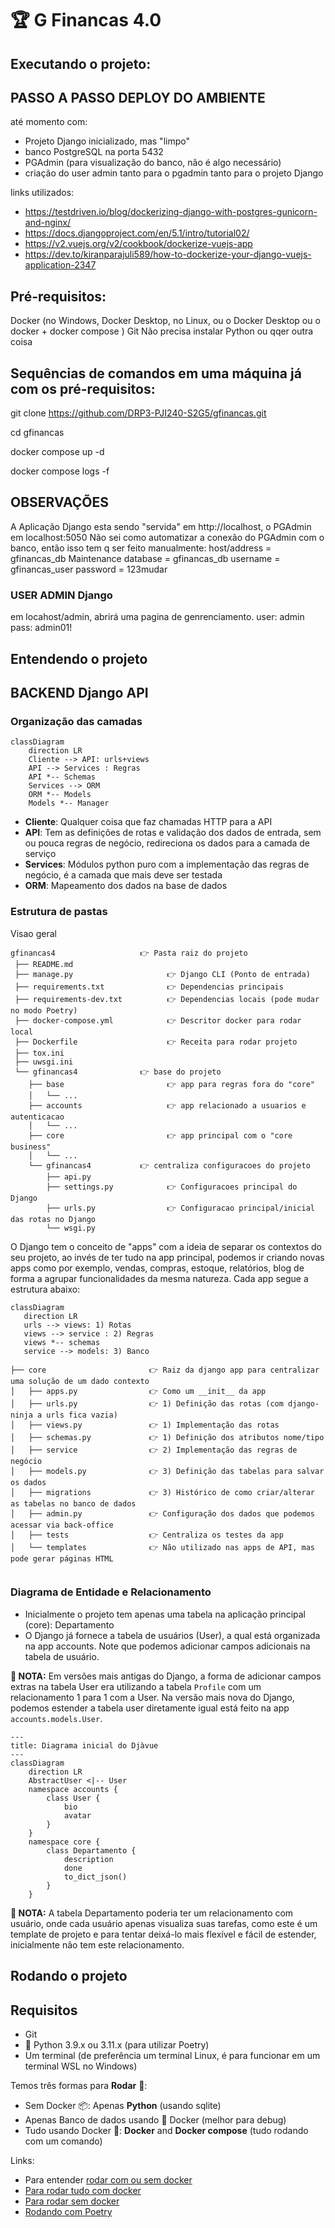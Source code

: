 # 🏆 G Financas 4.0

## Executando o projeto:
## PASSO A PASSO DEPLOY DO AMBIENTE

até momento com:

- Projeto Django inicializado, mas "limpo"
- banco PostgreSQL na porta 5432
- PGAdmin (para visualização do banco, não é algo necessário)
- criação do user admin tanto para o pgadmin tanto para o projeto Django

links utilizados:
 - https://testdriven.io/blog/dockerizing-django-with-postgres-gunicorn-and-nginx/
 - https://docs.djangoproject.com/en/5.1/intro/tutorial02/
 - https://v2.vuejs.org/v2/cookbook/dockerize-vuejs-app
 - https://dev.to/kiranparajuli589/how-to-dockerize-your-django-vuejs-application-2347
 
## Pré-requisitos:
Docker (no Windows, Docker Desktop, no Linux, ou o Docker Desktop ou o docker + docker compose )
Git
Não precisa instalar Python ou qqer outra coisa

## Sequências de comandos em uma máquina já com os pré-requisitos:

git clone https://github.com/DRP3-PJI240-S2G5/gfinancas.git

cd gfinancas

docker compose up -d 

<opcionalmente>
docker compose logs -f

## OBSERVAÇÕES
A Aplicação Django esta sendo "servida" em http://localhost, o PGAdmin em localhost:5050
Não sei como automatizar a conexão do PGAdmin com o banco, então isso tem q ser feito manualmente: 
host/address = gfinancas_db
Maintenance database = gfinancas_db
username = gfinancas_user
password = 123mudar

### USER ADMIN Django
em locahost/admin, abrirá uma pagina de genrenciamento.
user: admin
pass: admin01!

## Entendendo o projeto

## BACKEND Django API

### Organização das camadas

```mermaid
classDiagram
    direction LR
    Cliente --> API: urls+views
    API --> Services : Regras
    API *-- Schemas
    Services --> ORM
    ORM *-- Models
    Models *-- Manager
```

- **Cliente**: Qualquer coisa que faz chamadas HTTP para a API
- **API**: Tem as definições de rotas e validação dos dados de entrada, sem ou pouca regras de negócio, redireciona os dados para a camada de serviço
- **Services**: Módulos python puro com a implementação das regras de negócio, é a camada que mais deve ser testada
- **ORM**: Mapeamento dos dados na base de dados


### Estrutura de pastas

Visao geral

```shell
gfinancas4                   👉 Pasta raiz do projeto
 ├── README.md
 ├── manage.py                     👉 Django CLI (Ponto de entrada)
 ├── requirements.txt              👉 Dependencias principais
 ├── requirements-dev.txt          👉 Dependencias locais (pode mudar no modo Poetry)
 ├── docker-compose.yml            👉 Descritor docker para rodar local
 ├── Dockerfile                    👉 Receita para rodar projeto
 ├── tox.ini
 ├── uwsgi.ini
 └── gfinancas4              👉 base do projeto
    ├── base                       👉 app para regras fora do "core"
    │   └── ...
    ├── accounts                   👉 app relacionado a usuarios e autenticacao
    │   └── ...
    ├── core                       👉 app principal com o "core business" 
    │   └── ...
    └── gfinancas4           👉 centraliza configuracoes do projeto
        ├── api.py
        ├── settings.py            👉 Configuracoes principal do Django
        ├── urls.py                👉 Configuracao principal/inicial das rotas no Django
        └── wsgi.py
```

O Django tem o conceito de "apps" com a ideia de separar os contextos do seu projeto, ao invés de ter tudo na app principal, podemos ir criando novas apps como por exemplo, vendas, compras, estoque, relatórios, blog de forma a agrupar funcionalidades da mesma natureza. Cada app segue a estrutura abaixo: 

```mermaid
classDiagram
   direction LR
   urls --> views: 1) Rotas
   views --> service : 2) Regras
   views *-- schemas
   service --> models: 3) Banco
```

```shell
├── core                       👉 Raiz da django app para centralizar uma solução de um dado contexto
│   ├── apps.py                👉 Como um __init__ da app
│   ├── urls.py                👉 1) Definição das rotas (com django-ninja a urls fica vazia)
│   ├── views.py               👉 1) Implementação das rotas
│   ├── schemas.py             👉 1) Definição dos atributos nome/tipo 
│   ├── service                👉 2) Implementação das regras de negócio
│   ├── models.py              👉 3) Definição das tabelas para salvar os dados
│   ├── migrations             👉 3) Histórico de como criar/alterar as tabelas no banco de dados
│   ├── admin.py               👉 Configuração dos dados que podemos acessar via back-office
│   ├── tests                  👉 Centraliza os testes da app
│   └── templates              👉 Não utilizado nas apps de API, mas pode gerar páginas HTML


```

### Diagrama de Entidade e Relacionamento

- Inicialmente o projeto tem apenas uma tabela na aplicação principal (core): Departamento
- O Django já fornece a tabela de usuários (User), a qual está organizada na app accounts. Note que podemos adicionar campos adicionais na tabela de usuário.

**🌈 NOTA:** Em versões mais antigas do Django, a forma de adicionar campos extras na tabela User era utilizando a tabela `Profile` com um relacionamento 1 para 1 com a User. Na versão mais nova do Django, podemos estender a tabela user diretamente igual está feito na app `accounts.models.User`.

```mermaid
---
title: Diagrama inicial do Djàvue
---
classDiagram
    direction LR
    AbstractUser <|-- User
    namespace accounts {
        class User {
            bio
            avatar
        }
    }
    namespace core {
        class Departamento {
            description
            done
            to_dict_json()
        }
    }
```

**🌈 NOTA:** A tabela Departamento poderia ter um relacionamento com usuário, onde cada usuário apenas visualiza suas tarefas, como este é um template de projeto e para tentar deixá-lo mais flexível e fácil de estender, inicialmente não tem este relacionamento.

## Rodando o projeto

## Requisitos

- Git
- 🐍 Python 3.9.x ou 3.11.x (para utilizar Poetry)
- Um terminal (de preferência um terminal Linux, é para funcionar em um terminal WSL no Windows)

Temos três formas para **Rodar** 🍨:
- Sem Docker 📦: Apenas **Python** (usando sqlite)
- Apenas Banco de dados usando 🐋 Docker (melhor para debug)
- Tudo usando Docker 🐋: **Docker** and **Docker compose** (tudo rodando com um comando)

Links:
- Para entender [rodar com ou sem docker](https://www.djavue.org/README_EN.html#%F0%9F%90%8B-run-locally-using-docker-vs-not-using-docker-containers)
- [Para rodar tudo com docker](https://www.djavue.org/README_EN.html#%F0%9F%90%8B-running-all-with-docker)
- [Para rodar sem docker](https://www.djavue.org/README_EN.html#%F0%9F%93%A6-running-the-%F0%9F%A6%84-backend-without-docker)
- [Rodando com Poetry](https://www.djavue.org/README_EN.html#%F0%9F%93%A6-package-management-with-poetry)
